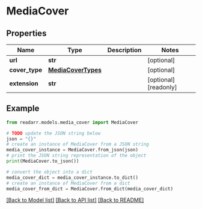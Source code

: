 # MediaCover


## Properties

Name | Type | Description | Notes
------------ | ------------- | ------------- | -------------
**url** | **str** |  | [optional] 
**cover_type** | [**MediaCoverTypes**](MediaCoverTypes.md) |  | [optional] 
**extension** | **str** |  | [optional] [readonly] 

## Example

```python
from readarr.models.media_cover import MediaCover

# TODO update the JSON string below
json = "{}"
# create an instance of MediaCover from a JSON string
media_cover_instance = MediaCover.from_json(json)
# print the JSON string representation of the object
print(MediaCover.to_json())

# convert the object into a dict
media_cover_dict = media_cover_instance.to_dict()
# create an instance of MediaCover from a dict
media_cover_from_dict = MediaCover.from_dict(media_cover_dict)
```
[[Back to Model list]](../README.md#documentation-for-models) [[Back to API list]](../README.md#documentation-for-api-endpoints) [[Back to README]](../README.md)


